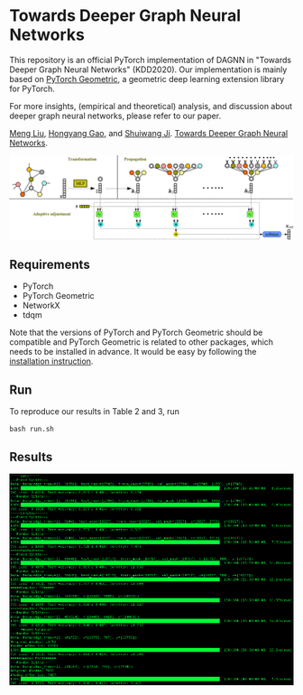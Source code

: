 # Towards Deeper Graph Neural Networks
This repository is an official PyTorch implementation of DAGNN in "Towards Deeper Graph Neural Networks" (KDD2020). Our implementation is mainly based on [PyTorch Geometric](https://pytorch-geometric.readthedocs.io/en/latest/), a geometric deep learning extension library for PyTorch.  

For more insights, (empirical and theoretical) analysis, and discussion about deeper graph neural networks, please refer to our paper.
  
  
[Meng Liu](https://mengliu1998.github.io), [Hongyang Gao](http://people.tamu.edu/~hongyang.gao/), and [Shuiwang Ji](http://people.tamu.edu/~sji/). [Towards Deeper Graph Neural Networks]().  

![](https://github.com/mengliu1998/Contents/raw/master/DeeperGNN/DAGNN.jpg)


## Requirements
* PyTorch
* PyTorch Geometric
* NetworkX
* tdqm  

Note that the versions of PyTorch and PyTorch Geometric should be compatible and PyTorch Geometric is related to other packages, which needs to be installed in advance. It would be easy by following the [installation instruction](https://pytorch-geometric.readthedocs.io/en/latest/notes/installation.html#).

## Run
To reproduce our results in Table 2 and 3, run  
```linux
bash run.sh
```

## Results

![](https://github.com/mengliu1998/Contents/raw/master/DeeperGNN/results.png)
